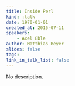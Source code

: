 ```yaml
---
title: Inside Perl
kind: :talk
date: 1970-01-01
created_at: 2015-07-11
speakers:
    - Axel Eble
author: Matthias Beyer
slides: false
tags:
link_in_talk_list: false
---
```


No description.
